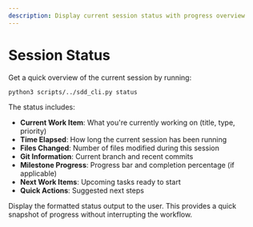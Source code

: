 ```yaml
---
description: Display current session status with progress overview
---
```


# Session Status

Get a quick overview of the current session by running:

```bash
python3 scripts/../sdd_cli.py status
```

The status includes:
- **Current Work Item**: What you're currently working on (title, type, priority)
- **Time Elapsed**: How long the current session has been running
- **Files Changed**: Number of files modified during this session
- **Git Information**: Current branch and recent commits
- **Milestone Progress**: Progress bar and completion percentage (if applicable)
- **Next Work Items**: Upcoming tasks ready to start
- **Quick Actions**: Suggested next steps

Display the formatted status output to the user. This provides a quick snapshot of progress without interrupting the workflow.

